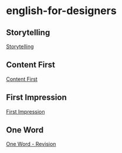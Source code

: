 # english-for-designers

## Storytelling
[Storytelling](english-for-designers/05-storytelling/05-storytelling.md)

## Content First
[Content First](english-for-designers/03-content-first/03-content-first.md)

## First Impression
[First Impression](english-for-designers/02-first-impression/02-first-impression.md)

## One Word
[One Word - Revision](english-for-designers/01-one-word/01-one-word.md)